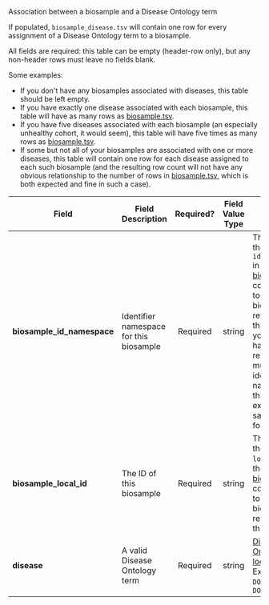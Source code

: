 Association between a biosample and a Disease Ontology term

If populated, `biosample_disease.tsv` will contain one row for every assignment of a Disease Ontology term to a biosample.

All fields are required: this table can be empty (header-row only), but any non-header rows must leave no fields blank.

Some examples:   
- If you don't have any biosamples associated with diseases, this table should be left empty.
- If you have exactly one disease associated with each biosample, this table will have as many rows as [biosample.tsv](./TableInfo:-biosample.tsv).
- If you have five diseases associated with each biosample (an especially unhealthy cohort, it would seem), this table will have five times as many rows as [biosample.tsv](./TableInfo:-biosample.tsv).
- If some but not all of your biosamples are associated with one or more diseases, this table will contain one row for each disease assigned to each such biosample (and the resulting row count will not have any obvious relationship to the number of rows in [biosample.tsv](./TableInfo:-biosample.tsv), which is both expected and fine in such a case).


Field | Field Description | Required? | Field Value Type | Extra Info 
------|-------------------|:-----------:|:-------------:|------------
**biosample_id_namespace** | Identifier namespace for this biosample  | Required | string | This will be the value of `id_namespace` in the row in [biosample.tsv](./TableInfo:-biosample.tsv) corresponding to the biosample referenced in this row. If your program has not registered multiple CFDE identifier namnespaces, this will be exactly the same value for all rows.
**biosample_local_id** | The ID of this biosample | Required | string | This will be the value of `local_id` in the row in [biosample.tsv](./TableInfo:-biosample.tsv) corresponding to the biosample referenced in this row.
**disease** | A valid Disease Ontology term | Required | string | [Disease Ontology lookup](https://disease-ontology.org/) <br /> Examples: `DOID:8778`, `DOID:0060249`